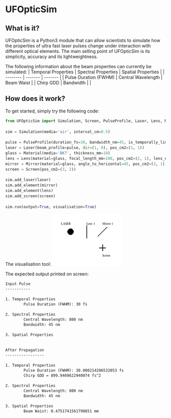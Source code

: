 # UFOpticSim 
## What is it?
UFOpticSim is a Python3 module that can allow scientists to simulate how the properties of ultra fast laser pulses change under interaction with different optical elements. The main selling point of UFOpticSim is its simplicity, accuracy and its lightweightness.

The following information about the beam properties can currently be simulated:
| Temporal Properties | Spectral Properties | Spatial Properties | 
| -------- | ------- | ------- |
| Pulse Duration (FWHM) | Central Wavelength | Beam Waist |
| Chirp GDD | Bandwidth |  |

## How does it work?
To get started, simply try the following code:
```python
from UFOpticSim import Simulation, Screen, PulseProfile, Laser, Lens, Mirror, Material

sim = Simulation(media='air', interval_cm=0.5)

pulse = PulseProfile(duration_fs=30, bandwidth_nm=45, is_temporally_limited=True, central_wavelength_nm=800, beam_waist_mm=0.5, m2=1)
laser = Laser(beam_profile=pulse, dir=(1, 0), pos_cm2=(1, 1))
glass = Material(media='BK7', thickness_mm=10)
lens = Lens(material=glass, focal_length_mm=100, pos_cm2=(2, 1), lens_name="Lens 1")
mirror = Mirror(material=glass, angle_to_horizontal=45, pos_cm2=(3, 1), mirror_name="Mirror 1")
screen = Screen(pos_cm2=(3, 2))

sim.add_laser(laser)
sim.add_element(mirror)
sim.add_element(lens)
sim.add_screen(screen)

sim.run(output=True, visualisation=True)
```

The visualisation tool:
<img src="Screenshot.png">

The expected output printed on screen:
```
Input Pulse
-----------

1. Temporal Properties
        Pulse Duration (FWHM): 30 fs

2. Spectral Properties
        Central Wavelength: 800 nm
        Bandwidth: 45 nm

3. Spatial Properties


After Propagation
-----------------

1. Temporal Properties
        Pulse Duration (FWHM): 30.000214206532053 fs
        Chirp GDD = 899.9469622940074 fs^2

2. Spectral Properties
        Central Wavelength: 800 nm
        Bandwidth: 45 nm

3. Spatial Properties
        Beam Waist: 0.4751741561798651 mm
```

